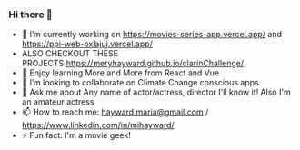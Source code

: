 ### Hi there 👋

- 🔭 I’m currently working on https://movies-series-app.vercel.app/ and https://ppi-web-oxlajuj.vercel.app/
- ALSO CHECKOUT THESE PROJECTS:https://meryhayward.github.io/clarinChallenge/
- 🌱 Enjoy learning More and More from React and Vue
- 👯 I’m looking to collaborate on Climate Change conscious apps
- 💬 Ask me about Any name of actor/actress, director I'll know it! Also I'm an amateur actress
- 📫 How to reach me: hayward.maria@gmail.com / https://www.linkedin.com/in/mihayward/
- ⚡ Fun fact: I'm a movie geek!

